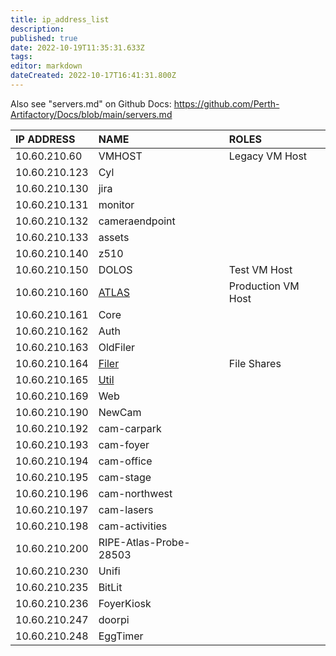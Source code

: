 ```yaml
---
title: ip_address_list
description: 
published: true
date: 2022-10-19T11:35:31.633Z
tags: 
editor: markdown
dateCreated: 2022-10-17T16:41:31.800Z
---
```


Also see "servers.md" on Github Docs: <https://github.com/Perth-Artifactory/Docs/blob/main/servers.md>

| IP ADDRESS    | NAME                                                | ROLES              |
|:--------------|:----------------------------------------------------|:-------------------|
| 10.60.210.60  | VMHOST                                              | Legacy VM Host     |
| 10.60.210.123 | Cyl                                                 |                    |
| 10.60.210.130 | jira                                                |                    |
| 10.60.210.131 | monitor                                             |                    |
| 10.60.210.132 | cameraendpoint                                      |                    |
| 10.60.210.133 | assets                                              |                    |
| 10.60.210.140 | z510                                                |                    |
| 10.60.210.150 | DOLOS                                               | Test VM Host       |
| 10.60.210.160 | [ATLAS](/subcommittee/it_infrastructure/atlas)      | Production VM Host |
| 10.60.210.161 | Core                                                |                    |
| 10.60.210.162 | Auth                                                |                    |
| 10.60.210.163 | OldFiler                                            |                    |
| 10.60.210.164 | [Filer](/subcommittee/it_infrastructure/filer)      | File Shares        |
| 10.60.210.165 | [Util](/subcommittee/it_infrastructure/server_util) |                    |
| 10.60.210.169 | Web                                                 |                    |
| 10.60.210.190 | NewCam                                              |                    |
| 10.60.210.192 | cam-carpark                                         |                    |
| 10.60.210.193 | cam-foyer                                           |                    |
| 10.60.210.194 | cam-office                                          |                    |
| 10.60.210.195 | cam-stage                                           |                    |
| 10.60.210.196 | cam-northwest                                       |                    |
| 10.60.210.197 | cam-lasers                                          |                    |
| 10.60.210.198 | cam-activities                                      |                    |
| 10.60.210.200 | RIPE-Atlas-Probe-28503                              |                    |
| 10.60.210.230 | Unifi                                               |                    |
| 10.60.210.235 | BitLit                                              |                    |
| 10.60.210.236 | FoyerKiosk                                          |                    |
| 10.60.210.247 | doorpi                                              |                    |
| 10.60.210.248 | EggTimer                                            |                    |
